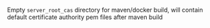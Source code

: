 Empty `server_root_cas` directory for maven/docker build, will contain default certificate authority pem files after maven build